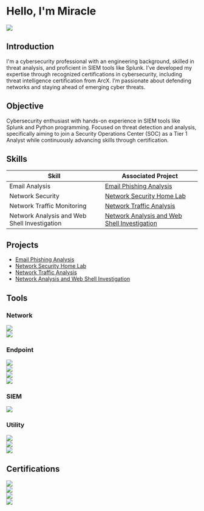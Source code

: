 # Hello, I'm Miracle
<a href="https://www.linkedin.com/in/miracle-akono00/"><img src="https://img.shields.io/badge/-LinkedIn-0072b1?&style=for-the-badge&logo=linkedin&logoColor=white" /></a>

## Introduction

I'm a cybersecurity professional with an engineering background, skilled in threat analysis, and proficient in SIEM tools like Splunk. I’ve developed my expertise through recognized certifications in cybersecurity, including threat intelligence certification from ArcX. I’m passionate about defending networks and staying ahead of emerging cyber threats.

## Objective

Cybersecurity enthusiast with hands-on experience in SIEM tools like Splunk and Python programming. Focused on threat detection and analysis, specifically aiming to join a Security Operations Center (SOC) as a Tier 1 Analyst while continuously advancing skills through certification.

## Skills

| Skill                                         | Associated Project         |
|-----------------------------------------------|----------------------------|
| Email Analysis       | <a href="https://github.com/Akonomiracle/Email-Phishing-Analysis/tree/main">Email Phishing Analysis</a>|
| Network Security       | <a href="https://github.com/Akonomiracle/Home-Lab/tree/main">Network Security Home Lab</a>|
| Network Traffic Monitoring | <a href="https://github.com/Akonomiracle/Network-Traffic-Analysis-using-TCPDump-and-Wireshark/tree/main">Network Traffic Analysis</a>|
| Network Analysis and Web Shell Investigation | <a href="https://github.com/Akonomiracle/Network-Analysis-and-Web-Shell-Investigation/tree/main">Network Analysis and Web Shell Investigation</a>|

## Projects

-  <a href="https://github.com/Akonomiracle/Email-Phishing-Analysis/tree/main">Email Phishing Analysis</a>
-  <a href="https://github.com/Akonomiracle/Home-Lab/tree/main">Network Security Home Lab</a>
-  <a href="https://github.com/Akonomiracle/Network-Traffic-Analysis-using-TCPDump-and-Wireshark/tree/main">Network Traffic Analysis</a>
-  <a href="https://github.com/Akonomiracle/Network-Analysis-and-Web-Shell-Investigation/tree/main">Network Analysis and Web Shell Investigation</a>

## Tools

### Network
<div>
    <img src="https://img.shields.io/badge/tcpdump-1679A7?style=for-the-badge&logo=tcpdump&logoColor=white" /> <br>
    <img src="https://img.shields.io/badge/-Wireshark-1679A7?&style=for-the-badge&logo=Wireshark&logoColor=white" /> <br>
</div>

### Endpoint
<div>
    <img src="https://img.shields.io/badge/VirtualBox-0078D4?style=for-the-badge&logo=virtualbox&logoColor=white" /> <br>
    <img src="https://img.shields.io/badge/HxD-0078D4?style=for-the-badge&logo=&logoColor=white" /> <br>
    <img src="https://img.shields.io/badge/Notepad++-0078D4?style=for-the-badge&logo=notepadplusplus&logoColor=white" /> <br>
    <img src="https://img.shields.io/badge/Microsoft%20Defender%20XDR-0078D4?style=for-the-badge&logo=Microsoft&logoColor=white" />
</div>

### SIEM
<div>
    <img src="https://img.shields.io/badge/-Splunk-000000?&style=for-the-badge&logo=Splunk&logoColor=white" /> <br>
</div>

### Utility
<div>
    <img src="https://img.shields.io/badge/URL%20Decoder-4D4D4D?style=for-the-badge&logo=&logoColor=white" /> <br>
    <img src="https://img.shields.io/badge/CyberChef-4D4D4D?style=for-the-badge&logo=&logoColor=white" /> <br>
    <img src="https://img.shields.io/badge/ExifTool-4D4D4D?style=for-the-badge&logo=&logoColor=white" />
</div>


## Certifications
<div>
  <a href="https://www.coursera.org/account/accomplishments/specialization/HVFPE2I1QIUJ/">
    <img src="https://img.shields.io/badge/Google%20Cybersecurity%20Certificate-B8860B?style=for-the-badge&logo=Google&logoColor=white&labelWidth=300" />
  </a> <br>
  
  <a href="https://www.coursera.org/account/accomplishments/records/T0O1EEQ89EP8/">
    <img src="https://img.shields.io/badge/Google%20AI%20Essentials-B8860B?style=for-the-badge&logo=Google&logoColor=white&labelWidth=300" />
  </a> <br>
  
  <a href="https://arcx.io/verify-certificate?id=0170d500e3bea8ee1ae76ad6a1fa7d8c6bc1ed71&k=46be64cceca040e2a3ee0f8fb7745cf1/">
    <img src="https://img.shields.io/badge/ArcX%20Threat%20Intelligence%20Analyst-B8860B?style=for-the-badge&logoColor=white&labelWidth=300" />
  </a> <br>
  
  <a href="https://learn.microsoft.com/api/achievements/share/en-gb/OweilateAkono-1164/B6LBL2WD?sharingId=B78BCD3BAB807FB8/">
    <img src="https://img.shields.io/badge/SC--200%3A%20Microsoft%20Defender%20XDR-B8860B?style=for-the-badge&logo=Microsoft&logoColor=white&labelWidth=300" />
  </a> <br>
</div>


